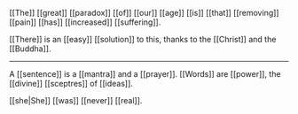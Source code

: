 [[The]] [[great]] [[paradox]] [[of]] [[our]] [[age]] [[is]] [[that]] [[removing]] [[pain]] [[has]] [[increased]] [[suffering]].

[[There]] is an [[easy]] [[solution]] to this, thanks to the [[Christ]] and the [[Buddha]].

* * * 

A [[sentence]] is a [[mantra]] and a [[prayer]]. [[Words]] are [[power]], the [[divine]] [[sceptres]] of [[ideas]].

[[she|She]] [[was]] [[never]] [[real]].